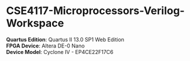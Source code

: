 # CSE4117-Microprocessors-Verilog-Workspace

**Quartus Edition**: Quartus II 13.0 SP1 Web Edition <br />
**FPGA Device**: Altera DE-0 Nano <br />
**Device Model**: Cyclone IV  - EP4CE22F17C6 <br />
